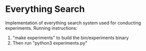 # Everything Search
Implementation of everything search system used for conducting experiments. 
Running instructions:
1. "make experiments" to build the bin/experiments binary
2. Then run "python3 experiments.py"